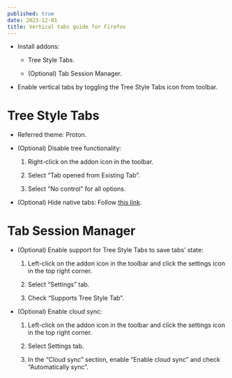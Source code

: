 ```yaml
---
published: true
date: 2023-12-01
title: Vertical tabs guide for Firefox
---
```

*   Install addons:
    
    *   Tree Style Tabs.
        
    *   (Optional) Tab Session Manager.
        
*   Enable vertical tabs by toggling the Tree Style Tabs icon from toolbar.
    

# Tree Style Tabs

*   Referred theme: Proton.
    
*   (Optional) Disable tree functionality:
    
    1.  Right-click on the addon icon in the toolbar.
        
    2.  Select “Tab opened from Existing Tab”.
        
    3.  Select “No control” for all options.
        
*   (Optional) Hide native tabs: Follow [this link](https://gist.github.com/ruanbekker/f800e098936b27c7cf956c56005fe362).
    

# Tab Session Manager

*   (Optional) Enable support for Tree Style Tabs to save tabs’ state:
    
    1.  Left-click on the addon icon in the toolbar and click the settings icon in the top right corner.
        
    2.  Select “Settings” tab.
        
    3.  Check “Supports Tree Style Tab”.
        
*   (Optional) Enable cloud sync:
    
    1.  Left-click on the addon icon in the toolbar and click the settings icon in the top right corner.
        
    2.  Select Settings tab.
        
    3.  In the “Cloud sync” section, enable “Enable cloud sync” and check “Automatically sync”.